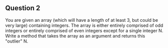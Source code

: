 ## Question 2 

You are given an array (which will have a length of at least 3, but could be very large)
containing integers. The array is either entirely comprised of odd integers or entirely
comprised of even integers except for a single integer N. Write a method that takes the
array as an argument and returns this "outlier" N.
